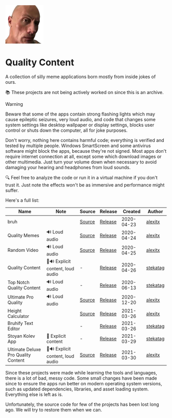 <img src="assets/dwayne-johnson.png">

# Quality Content

A collection of silly meme applications born mostly from inside jokes of ours.

📚 These projects are not being actively worked on since this is an archive.

> [!WARNING]
> Beware that some of the apps contain strong flashing lights which may cause epileptic seizures, very loud audio, and
> code that changes some system settings like desktop wallpaper or display settings, blocks user control or shuts down
> the computer, all for joke purposes.

Don't worry, nothing here contains harmful code; everything is verified and tested by multiple people. Windows
SmartScreen and some antivirus software might block the apps, because they're not signed. Most apps don't require
internet connection at all, except some which download images or other multimedia. Just turn your volume down when
necessary to avoid damaging your hearing and headphones from loud sounds.

🔍 Feel free to analyze the code or run it in a virtual machine if you don't trust it. Just note the effects won't be as
immersive and performance might suffer.

Here's a full list:

| Name                                | Note                              | Source                                | Release                                      | Created    | Author               |
|-------------------------------------|-----------------------------------|---------------------------------------|----------------------------------------------|------------|----------------------|
| bruh                                |                                   | [Source][bruh-source]                 | [Release][bruh-release]                      | 2020-04-23 | [alexitx][alexitx]   |
| Quality Memes                       | 🔊 Loud audio                     | [Source][quality-memes-source]        | [Release][quality-memes-release]             | 2020-04-24 | [alexitx][alexitx]   |
| Random Video                        | 🔊 Loud audio                     | [Source][random-video-source]         | [Release][random-video-release]              | 2020-04-25 | [alexitx][alexitx]   |
| Quality Content                     | 🔞🔊 Explicit content, loud audio | -                                     | [Release][quality-content-release]           | 2020-04-26 | [stekatag][stekatag] |
| Top Notch Quality Content           | 🔊 Loud audio                     | -                                     | [Release][top-notch-quality-content-release] | 2020-06-13 | [stekatag][stekatag] |
| Ultimate Pro Quality                | 🔊 Loud audio                     | [Source][ultimate-pro-quality-source] | [Release][ultimate-pro-quality-release]      | 2020-12-20 | [alexitx][alexitx]   |
| Height Calculator                   |                                   | [Source][height-calculator-source]    | [Release][height-calculator-release]         | 2021-03-26 | [alexitx][alexitx]   |
| Bruhify Text Editor                 |                                   | -                                     | [Release][bruhify-text-editor-release]       | 2021-03-26 | [stekatag][stekatag] |
| Stoyan Kolev App                    | 🔞 Explicit content               | -                                     | [Release][stoyan-kolev-app-release]          | 2021-03-29 | [stekatag][stekatag] |
| Ultimate Deluxe Pro Quality Content | 🔞🔊 Explicit content, loud audio | [Source][udpqc-source]                | [Release][udpqc-release]                     | 2021-03-30 | [alexitx][alexitx]   |

Since these projects were made while learning the tools and languages, there is a lot of bad, messy code. Some small
changes have been made since to ensure the apps run better on modern operating system versions, such as updated
dependencies, libraries, and asset loading system. Everything else is left as is.

Unfortunately, the source code for few of the projects has been lost long ago. We will try to restore them when we can.


<!-- Links -->

[bruh-source]: https://github.com/quality-programming/quality-content/blob/master/bruh
[bruh-release]: https://github.com/quality-programming/quality-content/releases/download/downloads/bruh_v1.1.7z
[quality-memes-source]: https://github.com/quality-programming/quality-content/blob/master/quality-memes
[quality-memes-release]: https://github.com/quality-programming/quality-content/releases/download/downloads/Quality_Memes_v1.1.7z
[random-video-source]: https://github.com/quality-programming/quality-content/blob/master/random-video
[random-video-release]: https://github.com/quality-programming/quality-content/releases/download/downloads/Random_Video_v1.1.7z
[quality-content-source]: #
[quality-content-release]: https://github.com/quality-programming/quality-content/releases/download/downloads/Quality_Content_v1.0.7z
[top-notch-quality-content-source]: #
[top-notch-quality-content-release]: https://github.com/quality-programming/quality-content/releases/download/downloads/Top_Notch_Quality_Content_v1.0.7z
[ultimate-pro-quality-source]: https://github.com/quality-programming/quality-content/blob/master/ultimate-pro-quality
[ultimate-pro-quality-release]: https://github.com/quality-programming/quality-content/releases/download/downloads/Ultimate_Pro_Quality_v1.1.7z
[height-calculator-source]: https://github.com/quality-programming/quality-content/blob/master/height-calculator
[height-calculator-release]: https://github.com/quality-programming/quality-content/releases/download/downloads/Height_Calculator_v1.1.7z
[bruhify-text-editor-source]: #
[bruhify-text-editor-release]: https://github.com/quality-programming/quality-content/releases/download/downloads/Bruhify_Text_Editor_v1.1.7z
[stoyan-kolev-app-source]: #
[stoyan-kolev-app-release]: https://github.com/quality-programming/quality-content/releases/download/downloads/Stoyan_Kolev_App_v1.0.7z
[udpqc-source]: https://github.com/quality-programming/quality-content/blob/master/ultimate-deluxe-pro-quality-content
[udpqc-release]: https://github.com/quality-programming/quality-content/releases/download/downloads/Ultimate_Deluxe_Pro_Quality_Content_v1.3.7z

[alexitx]: https://github.com/alexitx
[stekatag]: https://github.com/stekatag
